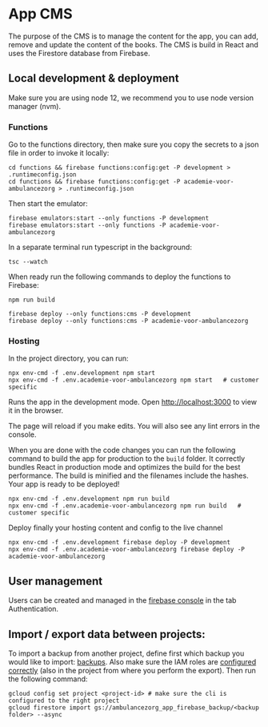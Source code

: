 # App CMS

The purpose of the CMS is to manage the content for the app, you can add, remove and update the content of the books. 
The CMS is build in React and uses the Firestore database from Firebase.

## Local development & deployment

Make sure you are using node 12, we recommend you to use node version manager (nvm).

### Functions

Go to the functions directory, then make sure you copy the secrets to a json file in order to invoke it locally: 

    cd functions && firebase functions:config:get -P development > .runtimeconfig.json
    cd functions && firebase functions:config:get -P academie-voor-ambulancezorg > .runtimeconfig.json

Then start the emulator:

    firebase emulators:start --only functions -P development
    firebase emulators:start --only functions -P academie-voor-ambulancezorg

In a separate terminal run typescript in the background:

    tsc --watch

When ready run the following commands to deploy the functions to Firebase:

    npm run build

    firebase deploy --only functions:cms -P development
    firebase deploy --only functions:cms -P academie-voor-ambulancezorg

### Hosting

In the project directory, you can run:

    npx env-cmd -f .env.development npm start
    npx env-cmd -f .env.academie-voor-ambulancezorg npm start   # customer specific

Runs the app in the development mode.
Open [http://localhost:3000](http://localhost:3000) to view it in the browser.

The page will reload if you make edits.
You will also see any lint errors in the console.

When you are done with the code changes you can run the following command to build the app for production to the `build` folder.
It correctly bundles React in production mode and optimizes the build for the best performance.
The build is minified and the filenames include the hashes.
Your app is ready to be deployed!

    npx env-cmd -f .env.development npm run build
    npx env-cmd -f .env.academie-voor-ambulancezorg npm run build   # customer specific

Deploy finally your hosting content and config to the live channel

    npx env-cmd -f .env.development firebase deploy -P development
    npx env-cmd -f .env.academie-voor-ambulancezorg firebase deploy -P academie-voor-ambulancezorg

## User management

Users can be created and managed in the [firebase console](https://console.firebase.google.com/) in the tab Authentication.

## Import / export data between projects:

To import a backup from another project, define first which backup you would like to import: [backups](https://console.cloud.google.com/storage/browser?project=ambulancezorg-app&prefix=).
Also make sure the IAM roles are [configured correctly](https://firebase.google.com/docs/firestore/manage-data/move-data) (also in the project from where you perform the export).
Then run the following command:

    gcloud config set project <project-id> # make sure the cli is configured to the right project
    gcloud firestore import gs://ambulancezorg_app_firebase_backup/<backup folder> --async